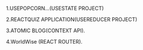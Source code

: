 1.USEPOPCORN...(USESTATE PROJECT)



2.REACTQUIZ APPLICATION(USEREDUCER PROJECT)




3.ATOMIC BLOG(CONTEXT API).



4.WorldWise (REACT ROUTER).
